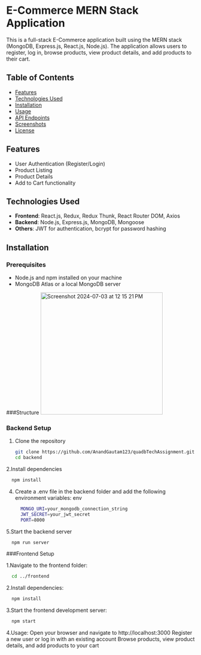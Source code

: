 # E-Commerce MERN Stack Application

This is a full-stack E-Commerce application built using the MERN stack (MongoDB, Express.js, React.js, Node.js). The application allows users to register, log in, browse products, view product details, and add products to their cart.

## Table of Contents

- [Features](#features)
- [Technologies Used](#technologies-used)
- [Installation](#installation)
- [Usage](#usage)
- [API Endpoints](#api-endpoints)
- [Screenshots](#screenshots)
- [License](#license)

## Features

- User Authentication (Register/Login)
- Product Listing
- Product Details
- Add to Cart functionality

## Technologies Used

- **Frontend**: React.js, Redux, Redux Thunk, React Router DOM, Axios
- **Backend**: Node.js, Express.js, MongoDB, Mongoose
- **Others**: JWT for authentication, bcrypt for password hashing

## Installation

### Prerequisites

- Node.js and npm installed on your machine
- MongoDB Atlas or a local MongoDB server

###Structure
<img width="326" alt="Screenshot 2024-07-03 at 12 15 21 PM" src="https://github.com/AnandGautam123/quadbTechAssignment/assets/103447008/e4db135c-2b75-4c4d-a8f4-d6d74eddb2c2">

### Backend Setup

1. Clone the repository
   ```bash
   git clone https://github.com/AnandGautam123/quadbTechAssignment.git
   cd backend
   ```
2.Install dependencies
 ```bash
   npm install
 ```
4. Create a .env file in the backend folder and add the following environment variables:
   env
    ```bash
      MONGO_URI=your_mongodb_connection_string
      JWT_SECRET=your_jwt_secret
      PORT=8000
     ```
5.Start the backend server
 ```bash
   npm run server
 ```

###Frontend Setup

1.Navigate to the frontend folder:
 ```bash
   cd ../frontend
 ```
2.Install dependencies:
 ```bash
   npm install
 ```
3.Start the frontend development server:
 ```bash
   npm start
 ```

4.Usage:
Open your browser and navigate to http://localhost:3000
Register a new user or log in with an existing account
Browse products, view product details, and add products to your cart
